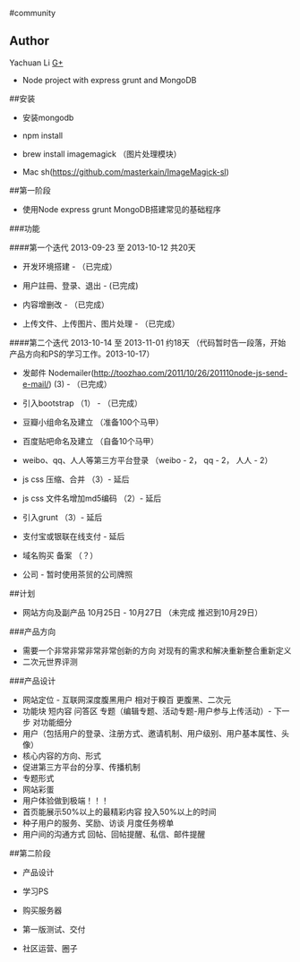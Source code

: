 #community

## Author

Yachuan Li
[G+](https://plus.google.com/112077127945816369783)

* Node project with express grunt and MongoDB

##安装

* 安装mongodb

* npm install

* brew install imagemagick （图片处理模块）

* Mac sh(https://github.com/masterkain/ImageMagick-sl)

##第一阶段

* 使用Node express grunt MongoDB搭建常见的基础程序

###功能 

####第一个迭代 2013-09-23 至 2013-10-12 共20天

* 开发环境搭建 - （已完成）

* 用户註冊、登录、退出 - (已完成)

* 内容增删改 - （已完成）

* 上传文件、上传图片、图片处理 - （已完成）

####第二个迭代 2013-10-14 至 2013-11-01 约18天 （代码暂时告一段落，开始产品方向和PS的学习工作。2013-10-17）

* 发邮件 Nodemailer(http://toozhao.com/2011/10/26/201110node-js-send-e-mail/) (3) - （已完成）

* 引入bootstrap （1） - （已完成）

* 豆瓣小组命名及建立 （准备100个马甲）

* 百度贴吧命名及建立 （自备10个马甲）

* weibo、qq、人人等第三方平台登录 （weibo - 2， qq - 2， 人人 - 2）

* js css 压缩、合并 （3）- 延后

* js css 文件名增加md5编码 （2）- 延后

* 引入grunt （3）- 延后

* 支付宝或银联在线支付 - 延后
 
* 域名购买 备案 （？）

* 公司 - 暂时使用茶贸的公司牌照


##计划

* 网站方向及副产品 10月25日 - 10月27日 （未完成 推迟到10月29日）


###产品方向

* 需要一个非常非常非常非常创新的方向 对现有的需求和解决重新整合重新定义
* 二次元世界评测

###产品设计

* 网站定位 - 互联网深度腹黑用户 相对于糗百 更腹黑、二次元
* 功能块 短内容 问答区 专题（编辑专题、活动专题-用户参与上传活动）- 下一步 对功能细分
* 用户（包括用户的登录、注册方式、邀请机制、用户级别、用户基本属性、头像）
* 核心内容的方向、形式
* 促进第三方平台的分享、传播机制
* 专题形式
* 网站彩蛋
* 用户体验做到极端！！！
* 首页能展示50%以上的最精彩内容 投入50%以上的时间
* 种子用户的服务、奖励、访谈 月度任务榜单
* 用户间的沟通方式 回帖、回帖提醒、私信、邮件提醒

##第二阶段

* 产品设计

* 学习PS

* 购买服务器

* 第一版测试、交付

* 社区运营、圈子
